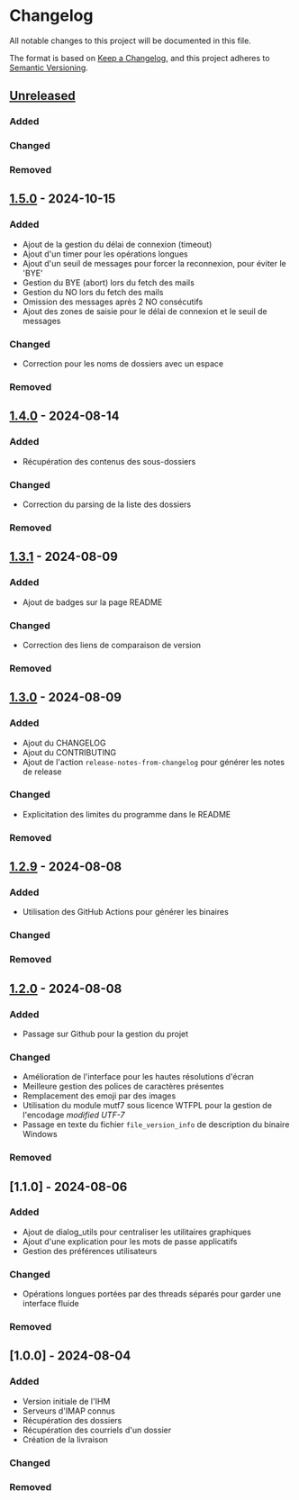 # Changelog

All notable changes to this project will be documented in this file.

The format is based on [Keep a Changelog](https://keepachangelog.com/en/1.1.0/),
and this project adheres to [Semantic Versioning](https://semver.org/spec/v2.0.0.html).

## [Unreleased]

### Added

### Changed

### Removed

## [1.5.0] - 2024-10-15

### Added

- Ajout de la gestion du délai de connexion (timeout)
- Ajout d'un timer pour les opérations longues
- Ajout d'un seuil de messages pour forcer la reconnexion, pour éviter le 'BYE'
- Gestion du BYE (abort) lors du fetch des mails
- Gestion du NO lors du fetch des mails
- Omission des messages après 2 NO consécutifs
- Ajout des zones de saisie pour le délai de connexion et le seuil de messages

### Changed

- Correction pour les noms de dossiers avec un espace

### Removed


## [1.4.0] - 2024-08-14

### Added

- Récupération des contenus des sous-dossiers

### Changed

- Correction du parsing de la liste des dossiers

### Removed

## [1.3.1] - 2024-08-09

### Added

- Ajout de badges sur la page README

### Changed

- Correction des liens de comparaison de version

### Removed

## [1.3.0] - 2024-08-09

### Added

- Ajout du CHANGELOG
- Ajout du CONTRIBUTING
- Ajout de l'action `release-notes-from-changelog` pour générer les notes de release

### Changed

- Explicitation des limites du programme dans le README

### Removed

## [1.2.9] - 2024-08-08

### Added

- Utilisation des GitHub Actions pour générer les binaires

### Changed

### Removed

## [1.2.0] - 2024-08-08

### Added

- Passage sur Github pour la gestion du projet

### Changed

- Amélioration de l'interface pour les hautes résolutions d'écran
- Meilleure gestion des polices de caractères présentes
- Remplacement des emoji par des images
- Utilisation du module mutf7 sous licence WTFPL pour la gestion de l'encodage _modified UTF-7_
- Passage en texte du fichier `file_version_info` de description du binaire Windows

### Removed

## [1.1.0] - 2024-08-06

### Added

- Ajout de dialog_utils pour centraliser les utilitaires graphiques
- Ajout d'une explication pour les mots de passe applicatifs
- Gestion des préférences utilisateurs

### Changed

- Opérations longues portées par des threads séparés pour garder une interface fluide

### Removed

## [1.0.0] - 2024-08-04

### Added

- Version initiale de l'IHM
- Serveurs d'IMAP connus
- Récupération des dossiers
- Récupération des courriels d'un dossier
- Création de la livraison

### Changed

### Removed

[Unreleased]: https://github.com/tledoux/donatemail/compare/v1.5.0..HEAD
[1.5.0]: https://github.com/tledoux/donatemail/compare/v1.4.0..v1.5.0
[1.4.0]: https://github.com/tledoux/donatemail/compare/v1.3.1..v1.4.0
[1.3.1]: https://github.com/tledoux/donatemail/compare/v1.3.0..v1.3.1
[1.3.0]: https://github.com/tledoux/donatemail/compare/v1.2.9..v1.3.0
[1.2.9]: https://github.com/tledoux/donatemail/compare/v1.2.0..v1.3.9
[1.2.0]: https://github.com/tledoux/donatemail/releases/tag/v1.2.0